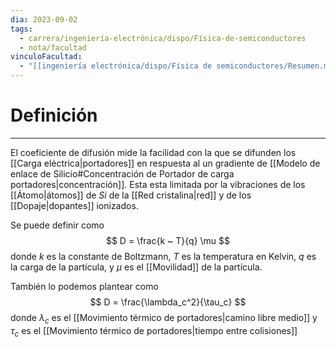 ```yaml
---
dia: 2023-09-02
tags:
  - carrera/ingeniería-electrónica/dispo/Física-de-semiconductores
  - nota/facultad
vinculoFacultad:
  - "[[ingeniería electrónica/dispo/Física de semiconductores/Resumen.md]]"
---
```

# Definición
---
El coeficiente de difusión mide la facilidad con la que se difunden los [[Carga eléctrica|portadores]] en respuesta al un gradiente de [[Modelo de enlace de Silicio#Concentración de Portador de carga portadores|concentración]]. Esta esta limitada por la vibraciones de los [[Átomo|átomos]] de $Si$ de la [[Red cristalina|red]] y de los [[Dopaje|dopantes]] ionizados.

Se puede definir como $$ D = \frac{k ~ T}{q} \mu $$ donde $k$ es la constante de Boltzmann, $T$ es la temperatura en Kelvin, $q$ es la carga de la partícula, y $\mu$ es el [[Movilidad]] de la partícula.

También lo podemos plantear como $$ D = \frac{\lambda_c^2}{\tau_c} $$ donde $\lambda_c$ es el [[Movimiento térmico de portadores|camino libre medio]] y $\tau_c$ es el [[Movimiento térmico de portadores|tiempo entre colisiones]]

